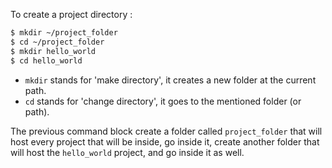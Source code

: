 To create a project directory :

```bash
$ mkdir ~/project_folder
$ cd ~/project_folder
$ mkdir hello_world
$ cd hello_world
```

- `mkdir` stands for 'make directory', it creates a new folder at the current path.
- `cd` stands for 'change directory', it goes to the mentioned folder (or path).

The previous command block create a folder called `project_folder` that will
host every project that will be inside, go inside it, create another folder that
will host the `hello_world` project, and go inside it as well.

